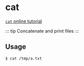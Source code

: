 # cat

[`cat` online tutorial](https://arthas.aliyun.com/doc/arthas-tutorials.html?language=en&id=cat)

::: tip
Concatenate and print files
:::

## Usage

```bash
$ cat /tmp/a.txt
```
